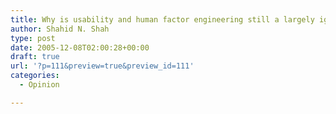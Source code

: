 ```yaml
---
title: Why is usability and human factor engineering still a largely ignored discipline in the healthcare IT community?
author: Shahid N. Shah
type: post
date: 2005-12-08T02:00:28+00:00
draft: true
url: '?p=111&preview=true&preview_id=111'
categories:
  - Opinion

---
```

